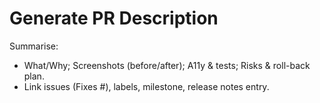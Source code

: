 # Generate PR Description

Summarise:
- What/Why; Screenshots (before/after); A11y & tests; Risks & roll-back plan.
- Link issues (Fixes #), labels, milestone, release notes entry.
